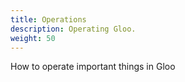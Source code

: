```yaml
---
title: Operations
description: Operating Gloo.
weight: 50
---
```


How to operate important things in Gloo